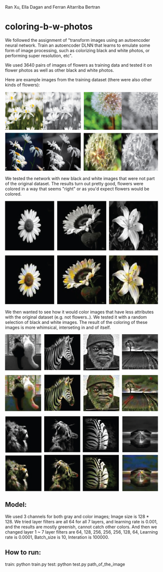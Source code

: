 Ran Xu, Ella Dagan and Ferran Altarriba Bertran

# coloring-b-w-photos
We followed the assignment of "transform images using an autoencoder neural network. Train an autoencoder DLNN that learns to emulate some form of image processing, such as colorizing black and white photos, or performing super resolution, etc".

We used 3640 pairs of images of flowers as training data and tested it on flower photos as well as other black and white photos. 

Here are example images from the training dataset (there were also other kinds of flowers):

![](Results/flower_training_coloring-04.jpg)


We tested the network with new black and white images that were not part of the original dataset. The results turn out pretty good, flowers were colored in a way that seems "right" or as you'd expect flowers would be colored.

![](Results/flower_training_coloring-02.jpg)


We then wanted to see how it would color images that have less attributes with the original dataset (e.g. not flowers..). We tested it with a random selection of black and white images. 
The result of the coloring of these images is more whimsical, interseting in and of itself. 

![](Results/flower_training_coloring-01.jpg)


![](Results/flower_training_coloring-03.jpg)

## Model:
We used 3 channels for both gray and color images; Image size is 128 * 128. We tried layer filters are all 64 for all 7 layers, and learning rate is 0.001, and the results are mostly greenish, cannot catch other colors. And then we changed layer 1 ~ 7 layer filters are 64, 128, 256, 256, 256, 128, 64, Learning rate is 0.0001, Batch_size is 10, Interation is 100000.


## How to run:

train: python train.py 
test:  python test.py path_of_the_image


